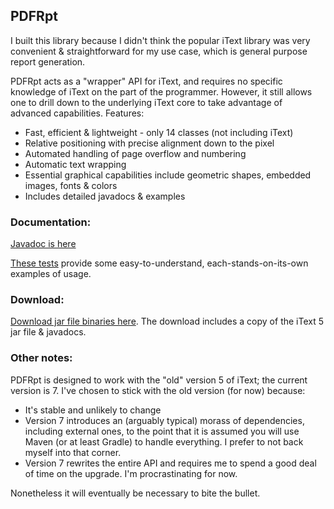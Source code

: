 ## PDFRpt

I built this library because I didn't think the popular iText library was very convenient & straightforward for my use case, which is general purpose report generation.

PDFRpt acts as a "wrapper" API for iText, and requires no specific knowledge of iText on the part of the programmer. However, it still allows one to drill down to the underlying iText core to take advantage of advanced capabilities. Features:

* Fast, efficient & lightweight - only 14 classes (not including iText)
* Relative positioning with precise alignment down to the pixel
* Automated handling of page overflow and numbering
* Automatic text wrapping
* Essential graphical capabilities include geometric shapes, embedded images, fonts & colors
* Includes detailed javadocs & examples

### Documentation:
[Javadoc is here](https://zaboople.github.io/javadoc/pdfrpt/overview-summary.html)

[These tests](https://github.com/zaboople/pdfrpt/tree/master/java/org/tmotte/pdfrpt/test/report) provide some easy-to-understand, each-stands-on-its-own examples of usage.

### Download:
[Download jar file binaries here](https://zaboople.github.io/downloads/pdfrpt.1.0.1.zip). The download includes a copy of the iText 5 jar file & javadocs.

### Other notes:
PDFRpt is designed to work with the "old" version 5 of iText; the current version is 7. I've chosen to stick with the old version (for now) because:
  - It's stable and unlikely to change
  - Version 7 introduces an (arguably typical) morass of dependencies, including external ones, to the point that it is assumed you will use Maven (or at least Gradle) to handle everything. I prefer to not back myself into that corner.
  - Version 7 rewrites the entire API and requires me to spend a good deal of time on the upgrade. I'm procrastinating for now.

Nonetheless it will eventually be necessary to bite the bullet.